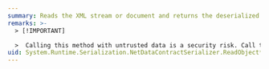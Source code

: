 ```yaml
---
summary: Reads the XML stream or document and returns the deserialized object.
remarks: >-
  > [!IMPORTANT]

  >  Calling this method with untrusted data is a security risk. Call this method only with trusted data. For more information, see [Untrusted Data Security Risks](http://go.microsoft.com/fwlink/?LinkId=330378).
uid: System.Runtime.Serialization.NetDataContractSerializer.ReadObject*
---
```

